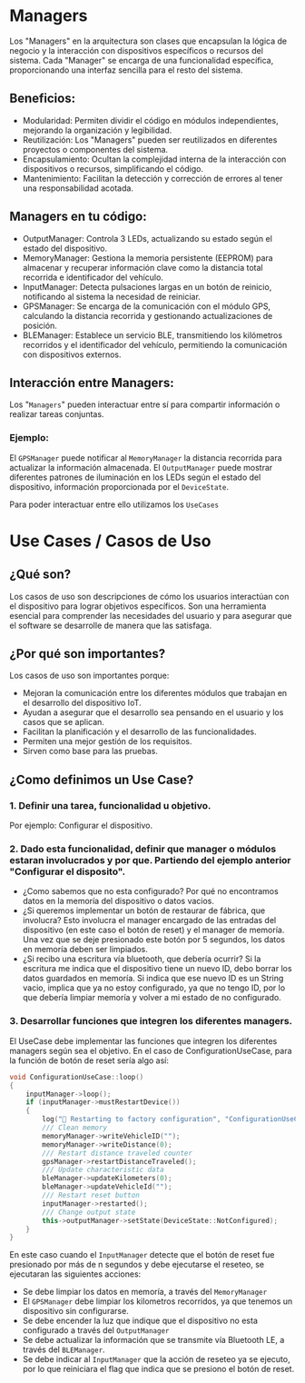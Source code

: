 # Managers 

Los "Managers" en la arquitectura son clases que encapsulan la lógica de negocio y la interacción con dispositivos específicos o recursos del sistema. Cada "Manager" se encarga de una funcionalidad específica, proporcionando una interfaz sencilla para el resto del sistema.

## Beneficios:

* Modularidad: Permiten dividir el código en módulos independientes, mejorando la organización y legibilidad.
* Reutilización: Los "Managers" pueden ser reutilizados en diferentes proyectos o componentes del sistema.
* Encapsulamiento: Ocultan la complejidad interna de la interacción con dispositivos o recursos, simplificando el código.
* Mantenimiento: Facilitan la detección y corrección de errores al tener una responsabilidad acotada.

## Managers en tu código:

* OutputManager: Controla 3 LEDs, actualizando su estado según el estado del dispositivo.
* MemoryManager: Gestiona la memoria persistente (EEPROM) para almacenar y recuperar información clave como la distancia total recorrida e identificador del vehículo.
* InputManager: Detecta pulsaciones largas en un botón de reinicio, notificando al sistema la necesidad de reiniciar.
* GPSManager: Se encarga de la comunicación con el módulo GPS, calculando la distancia recorrida y gestionando actualizaciones de posición.
* BLEManager: Establece un servicio BLE, transmitiendo los kilómetros recorridos y el identificador del vehículo, permitiendo la comunicación con dispositivos externos.

## Interacción entre Managers:

Los "`Managers`" pueden interactuar entre sí para compartir información o realizar tareas conjuntas.

### Ejemplo:

El `GPSManager` puede notificar al `MemoryManager` la distancia recorrida para actualizar la información almacenada.
El `OutputManager` puede mostrar diferentes patrones de iluminación en los LEDs según el estado del dispositivo, información proporcionada por el `DeviceState`.

Para poder interactuar entre ello utilizamos los `UseCases`

# Use Cases / Casos de Uso

## ¿Qué son?

Los casos de uso son descripciones de cómo los usuarios interactúan con el dispositivo para lograr objetivos específicos. Son una herramienta esencial para comprender las necesidades del usuario y para asegurar que el software se desarrolle de manera que las satisfaga.

## ¿Por qué son importantes?

Los casos de uso son importantes porque:

* Mejoran la comunicación entre los diferentes módulos que trabajan en el desarrollo del dispositivo IoT.
* Ayudan a asegurar que el desarrollo sea pensando en el usuario y los casos que se aplican.
* Facilitan la planificación y el desarrollo de las funcionalidades.
* Permiten una mejor gestión de los requisitos.
* Sirven como base para las pruebas.

## ¿Como definimos un Use Case?

### 1. Definir una tarea, funcionalidad u objetivo.

Por ejemplo: Configurar el dispositivo.

### 2. Dado esta funcionalidad, definir que manager o módulos estaran involucrados y por que. Partiendo del ejemplo anterior "Configurar el disposito".

* ¿Como sabemos que no esta configurado? Por qué no encontramos datos en la memoría del dispositivo o datos vacios.
* ¿Si queremos implementar un botón de restaurar de fábrica, que involucra? Esto involucra el manager encargado de las entradas del dispositivo (en este caso el botón de reset) y el manager de memoría. Una vez que se deje presionado este botón por 5 segundos, los datos en memoría deben ser limpiados.
* ¿Si recibo una escritura vía bluetooth, que debería ocurrir? Si la escritura me indica que el dispositivo tiene un nuevo ID, debo borrar los datos guardados en memoría. Si indica que ese nuevo ID es un String vacio, implica que ya no estoy configurado, ya que no tengo ID, por lo que debería limpiar memoría y volver a mi estado de no configurado.

### 3. Desarrollar funciones que integren los diferentes managers.

El UseCase debe implementar las funciones que integren los diferentes managers según sea el objetivo. En el caso de ConfigurationUseCase, para la función de botón de reset sería algo así:

```cpp
void ConfigurationUseCase::loop()
{
    inputManager->loop();
    if (inputManager->mustRestartDevice())
    {
        log("🚨 Restarting to factory configuration", "ConfigurationUseCase.mustRestartDevice()");
        /// Clean memory
        memoryManager->writeVehicleID("");
        memoryManager->writeDistance(0);
        /// Restart distance traveled counter
        gpsManager->restartDistanceTraveled();
        /// Update characteristic data
        bleManager->updateKilometers(0);
        bleManager->updateVehicleId("");
        /// Restart reset button
        inputManager->restarted();
        /// Change output state
        this->outputManager->setState(DeviceState::NotConfigured);
    }
}

```

En este caso cuando el `InputManager` detecte que el botón de reset fue presionado por más de n segundos y debe ejecutarse el reseteo, se ejecutaran las siguientes acciones:
* Se debe limpiar los datos en memoría, a través del `MemoryManager`
* El `GPSManager` debe limpiar los kilometros recorridos, ya que tenemos un dispositivo sin configurarse.
* Se debe encender la luz que indique que el dispositivo no esta configurado a través del `OutputManager`
* Se debe actualizar la información que se transmite vía Bluetooth LE, a través del `BLEManager`.
* Se debe indicar al `InputManager` que la acción de reseteo ya se ejecuto, por lo que reiniciara el flag que indica que se presiono el botón de reset.
